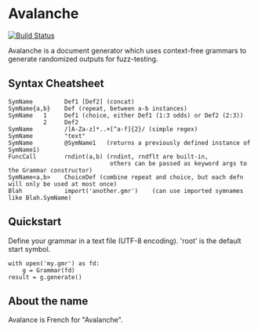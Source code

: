 Avalanche
=========

[![Build Status](https://api.travis-ci.org/jschwartzentruber/avalanche.svg)](https://travis-ci.org/jschwartzentruber/avalanche)

Avalanche is a document generator which uses context-free grammars to generate
randomized outputs for fuzz-testing.


Syntax Cheatsheet
-----------------

```
SymName         Def1 [Def2] (concat)
SymName{a,b}    Def (repeat, between a-b instances)
SymName   1     Def1 (choice, either Def1 (1:3 odds) or Def2 (2:3))
          2     Def2
SymName         /[A-Za-z]*..+[^a-f]{2}/ (simple regex)
SymName         "text"
SymName         @SymName1   (returns a previously defined instance of SymName1)
FuncCall        rndint(a,b) (rndint, rndflt are built-in,
                             others can be passed as keyword args to the Grammar constructor)
SymName<a,b>    ChoiceDef (combine repeat and choice, but each defn will only be used at most once)
Blah            import('another.gmr')    (can use imported symnames like Blah.SymName)
```


Quickstart
----------

Define your grammar in a text file (UTF-8 encoding). 'root' is the default start symbol.

```
with open('my.gmr') as fd:
    g = Grammar(fd)
result = g.generate()
```


About the name
--------------

Avalance is French for "Avalanche".

